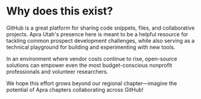 # Why does this exist?

GitHub is a great platform for sharing code snippets, files, and collaborative projects. Apra Utah's presence here is meant to be a helpful resource for tackling common prospect development challenges, while also serving as a technical playground for building and experimenting with new tools.

In an environment where vendor costs continue to rise, open-source solutions can empower even the most budget-conscious nonprofit professionals and volunteer researchers.

We hope this effort grows beyond our regional chapter—imagine the potential of Apra chapters collaborating across GitHub!
